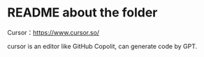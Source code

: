# README about the folder

Cursor：<https://www.cursor.so/>

cursor is an editor like GitHub Copolit, can generate code by GPT.
